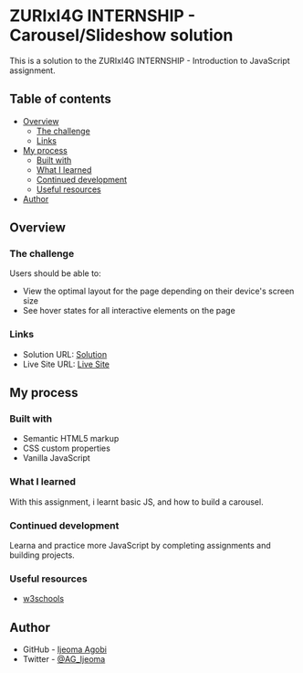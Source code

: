 # ZURIxI4G INTERNSHIP - Carousel/Slideshow  solution

This is a solution to the  ZURIxI4G INTERNSHIP - Introduction to JavaScript assignment.

## Table of contents

- [Overview](#overview)
  - [The challenge](#the-challenge)
  - [Links](#links)
- [My process](#my-process)
  - [Built with](#built-with)
  - [What I learned](#what-i-learned)
  - [Continued development](#continued-development)
  - [Useful resources](#useful-resources)
- [Author](#author)


## Overview

### The challenge

Users should be able to:

- View the optimal layout for the page depending on their device's screen size
- See hover states for all interactive elements on the page



### Links

- Solution URL: [Solution](https://github.com/fremdie/ZURI-Carousel)
- Live Site URL: [Live Site](https://zuri-carousel-f3234.netlify.app/)

## My process

### Built with

- Semantic HTML5 markup
- CSS custom properties
- Vanilla JavaScript

### What I learned
With this assignment, i learnt basic JS, and how to build a carousel.


### Continued development

Learna and practice more JavaScript by completing assignments and building projects.


### Useful resources

- [w3schools](https://www.w3schools.com) 

## Author

- GitHub - [Ijeoma Agobi](https://github.com/fremdie)
- Twitter - [@AG_Ijeoma](https://www.twitter.com/AG_Ijeoma)



